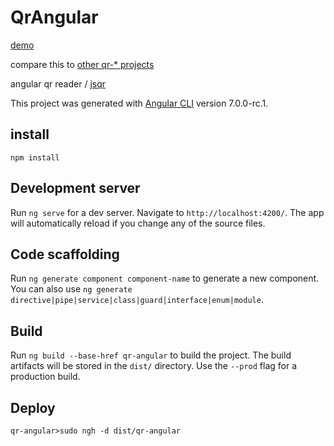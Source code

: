 # QrAngular

[demo](https://avergnaud.github.io/qr-angular/)

compare this to [other qr-* projects](https://github.com/avergnaud?utf8=%E2%9C%93&tab=repositories&q=qr)

angular qr reader / [jsqr](https://github.com/cozmo/jsQR)

This project was generated with [Angular CLI](https://github.com/angular/angular-cli) version 7.0.0-rc.1.

## install

`npm install`

## Development server

Run `ng serve` for a dev server. Navigate to `http://localhost:4200/`. The app will automatically reload if you change any of the source files.

## Code scaffolding

Run `ng generate component component-name` to generate a new component. You can also use `ng generate directive|pipe|service|class|guard|interface|enum|module`.

## Build

Run `ng build --base-href qr-angular` to build the project. The build artifacts will be stored in the `dist/` directory. Use the `--prod` flag for a production build.

## Deploy

`qr-angular>sudo ngh -d dist/qr-angular`
